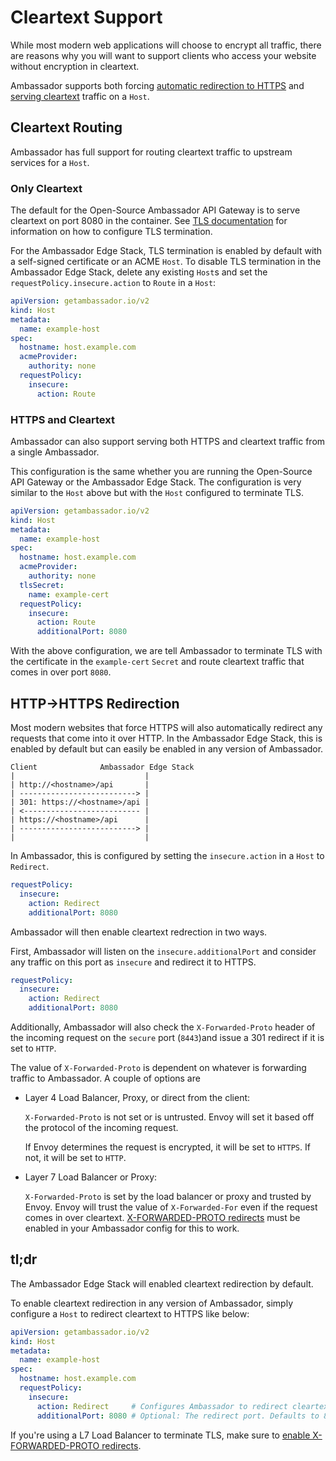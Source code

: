 # Cleartext Support

While most modern web applications will choose to encrypt all traffic, there
are reasons why you will want to support clients who access your website
without encryption in cleartext.

Ambassador supports both forcing 
[automatic redirection to HTTPS](#http---https-redirection) and 
[serving cleartext](#cleartext-routing) traffic on a `Host`.

## Cleartext Routing

Ambassador has full support for routing cleartext traffic to upstream services
for a `Host`.

### Only Cleartext

The default for the Open-Source Ambassador API Gateway is to serve cleartext on
port 8080 in the container. See [TLS documentation](../) for information on
how to configure TLS termination.

For the Ambassador Edge Stack, TLS termination is enabled by default with a
self-signed certificate or an ACME `Host`. To disable TLS termination in the 
Ambassador Edge Stack, delete any existing `Host`s and set the 
`requestPolicy.insecure.action` to `Route` in a `Host`:

```yaml
apiVersion: getambassador.io/v2
kind: Host
metadata:
  name: example-host
spec:
  hostname: host.example.com
  acmeProvider:
    authority: none
  requestPolicy:
    insecure:
      action: Route
```

### HTTPS and Cleartext

Ambassador can also support serving both HTTPS and cleartext traffic from a
single Ambassador.

This configuration is the same whether you are running the Open-Source API 
Gateway or the Ambassador Edge Stack. The configuration is very similar to the
`Host` above but with the `Host` configured to terminate TLS.

```yaml
apiVersion: getambassador.io/v2
kind: Host
metadata:
  name: example-host
spec:
  hostname: host.example.com
  acmeProvider:
    authority: none
  tlsSecret:
    name: example-cert
  requestPolicy:
    insecure:
      action: Route
      additionalPort: 8080
```

With the above configuration, we are tell Ambassador to terminate TLS with the
certificate in the `example-cert` `Secret` and route cleartext traffic that
comes in over port `8080`.

## HTTP->HTTPS Redirection

Most modern websites that force HTTPS will also automatically redirect any 
requests that come into it over HTTP. In the Ambassador Edge Stack, this is
enabled by default but can easily be enabled in any version of Ambassador.

```
Client              Ambassador Edge Stack
|                             |
| http://<hostname>/api       |
| --------------------------> |
| 301: https://<hostname>/api |
| <-------------------------- |
| https://<hostname>/api      |
| --------------------------> |
|                             |
```

In Ambassador, this is configured by setting the 
`insecure.action` in a `Host` to `Redirect`. 

```yaml
requestPolicy:
  insecure:
    action: Redirect
    additionalPort: 8080
```

Ambassador will then enable cleartext redrection in two ways.

First, Ambassador will listen on the `insecure.additionalPort` and consider any
traffic on this port as `insecure` and redirect it to HTTPS. 

```yaml
requestPolicy:
  insecure:
    action: Redirect
    additionalPort: 8080
```

Additionally, Ambassador will also check the `X-Forwarded-Proto` header of 
the incoming request on the `secure` port (`8443`)and issue a 301 redirect if 
it is set to `HTTP`.

The value of `X-Forwarded-Proto` is dependent on whatever is forwarding traffic
to Ambassador. A couple of options are

- Layer 4 Load Balancer, Proxy, or direct from the client:

   `X-Forwarded-Proto`  is not set or is untrusted. Envoy will set it based 
   off the protocol of the incoming request.

   If Envoy determines the request is encrypted, it will be set to `HTTPS`. If
   not, it will be set to `HTTP`.

- Layer 7 Load Balancer or Proxy:

   `X-Forwarded-Proto` is set by the load balancer or proxy and trusted by
   Envoy. Envoy will trust the value of `X-Forwarded-For` even if the request
   comes in over cleartext. 
   [X-FORWARDED-PROTO redirects](../../using/redirects#x-forwarded-proto-redirect)
   must be enabled in your Ambassador config for this to work.

## tl;dr

The Ambassador Edge Stack will enabled cleartext redirection by default.

To enable cleartext redirection in any version of Ambassador, simply configure
a `Host` to redirect cleartext to HTTPS like below:

```yaml
apiVersion: getambassador.io/v2
kind: Host
metadata:
  name: example-host
spec:
  hostname: host.example.com
  requestPolicy:
    insecure:
      action: Redirect     # Configures Ambassador to redirect cleartext
      additionalPort: 8080 # Optional: The redirect port. Defaults to 8080
```

If you're using a L7 Load Balancer to terminate TLS, make sure to [enable X-FORWARDED-PROTO redirects](../../using/redirects#x-forwarded-proto-redirect).
